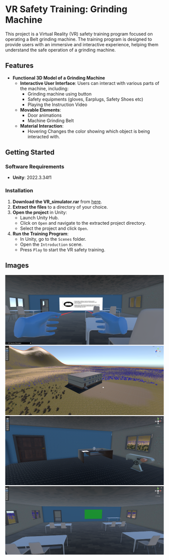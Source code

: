 # VR Safety Training: Grinding Machine

This project is a Virtual Reality (VR) safety training program focused on operating a Belt grinding machine. The training program is designed to provide users with an immersive and interactive experience, helping them understand the safe operation of a grinding machine.

## Features

- **Functional 3D Model of a Grinding Machine**
  - **Interactive User Interface**: Users can interact with various parts of the machine, including:
    - Grinding machine using button
    - Safety equipments (gloves, Earplugs, Safety Shoes etc)
    - Playing the Instruction Video
  - **Movable Elements**:
    - Door animations
    - Machine Grinding Belt
  - **Material Interaction**:
    - Hovering Changes the color showing which object is being interacted with.

## Getting Started

### Software Requirements

- **Unity**: 2022.3.34f1

### Installation

1. **Download the VR_simulator.rar** from [here](https://github.com/jaypatel2103/VR-belt-grinder-safety-training).
2. **Extract the files** to a directory of your choice.
3. **Open the project** in Unity:
   - Launch Unity Hub.
   - Click on `Open` and navigate to the extracted project directory.
   - Select the project and click `Open`.
4. **Run the Training Program**:
   - In Unity, go to the `Scenes` folder.
   - Open the `Introduction` scene.
   - Press `Play` to start the VR safety training.

## Images

![Alt Text](https://github.com/omkarakolkar/Safety_training_Grinding_machine/blob/main/Screenshot%202024-08-31%20162955.png)
![Alt Text](https://github.com/omkarakolkar/Safety_training_Grinding_machine/blob/main/Screenshot%202024-08-31%20163038.png)
![Alt Text](https://github.com/omkarakolkar/Safety_training_Grinding_machine/blob/main/Screenshot%202024-08-31%20163244.png)
![Alt Text](https://github.com/omkarakolkar/Safety_training_Grinding_machine/blob/main/Screenshot%202024-08-31%20163519.png)
